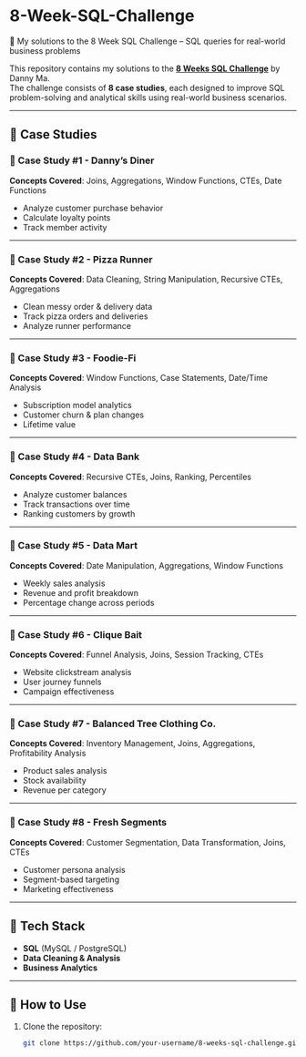 # 8-Week-SQL-Challenge
🚀 My solutions to the 8 Week SQL Challenge – SQL queries for real-world business problems

This repository contains my solutions to the **[8 Weeks SQL Challenge](https://8weeksqlchallenge.com/)** by Danny Ma.  
The challenge consists of **8 case studies**, each designed to improve SQL problem-solving and analytical skills using real-world business scenarios.  

---

## 📂 Case Studies  

### 📌 Case Study #1 - Danny’s Diner  
**Concepts Covered**: Joins, Aggregations, Window Functions, CTEs, Date Functions  
- Analyze customer purchase behavior  
- Calculate loyalty points  
- Track member activity  

---

### 📌 Case Study #2 - Pizza Runner  
**Concepts Covered**: Data Cleaning, String Manipulation, Recursive CTEs, Aggregations  
- Clean messy order & delivery data  
- Track pizza orders and deliveries  
- Analyze runner performance  

---

### 📌 Case Study #3 - Foodie-Fi  
**Concepts Covered**: Window Functions, Case Statements, Date/Time Analysis  
- Subscription model analytics  
- Customer churn & plan changes  
- Lifetime value  

---

### 📌 Case Study #4 - Data Bank  
**Concepts Covered**: Recursive CTEs, Joins, Ranking, Percentiles  
- Analyze customer balances  
- Track transactions over time  
- Ranking customers by growth  

---

### 📌 Case Study #5 - Data Mart  
**Concepts Covered**: Date Manipulation, Aggregations, Window Functions  
- Weekly sales analysis  
- Revenue and profit breakdown  
- Percentage change across periods  

---

### 📌 Case Study #6 - Clique Bait  
**Concepts Covered**: Funnel Analysis, Joins, Session Tracking, CTEs  
- Website clickstream analysis  
- User journey funnels  
- Campaign effectiveness  

---

### 📌 Case Study #7 - Balanced Tree Clothing Co.  
**Concepts Covered**: Inventory Management, Joins, Aggregations, Profitability Analysis  
- Product sales analysis  
- Stock availability  
- Revenue per category  

---

### 📌 Case Study #8 - Fresh Segments  
**Concepts Covered**: Customer Segmentation, Data Transformation, Joins, CTEs  
- Customer persona analysis  
- Segment-based targeting  
- Marketing effectiveness  

---

## 🚀 Tech Stack  
- **SQL** (MySQL / PostgreSQL)  
- **Data Cleaning & Analysis**  
- **Business Analytics**  

---

## 📖 How to Use  
1. Clone the repository:  
   ```bash
   git clone https://github.com/your-username/8-weeks-sql-challenge.git

